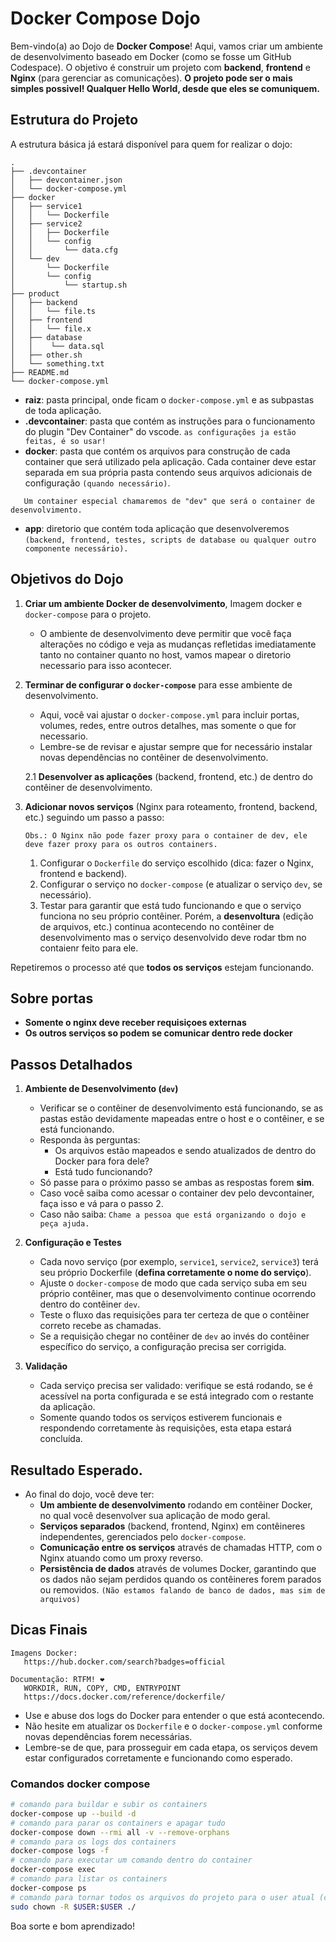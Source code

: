 # Docker Compose Dojo

Bem-vindo(a) ao Dojo de **Docker Compose**!
Aqui, vamos criar um ambiente de desenvolvimento baseado em Docker (como se fosse um GitHub Codespace). O objetivo é construir um projeto com **backend**, **frontend** e **Nginx** (para gerenciar as comunicações).
**O projeto pode ser o mais simples possivel!
Qualquer Hello World, desde que eles se comuniquem.**

## Estrutura do Projeto

A estrutura básica já estará disponível para quem for realizar o dojo:

```
.
├── .devcontainer
│   ├── devcontainer.json
│   └── docker-compose.yml
├── docker
│   ├── service1
│   │   └── Dockerfile
│   ├── service2
│   │   ├── Dockerfile
│   │   └── config
│   │       └── data.cfg
│   └── dev
│       └── Dockerfile
│       └── config
│           └── startup.sh
├── product
│   ├── backend
│   │   └── file.ts
│   ├── frontend
│   │   └── file.x
│   ├── database
│   │    └── data.sql
│   ├── other.sh
│   └── something.txt
├── README.md
└── docker-compose.yml
```

- **raiz**: pasta principal, onde ficam o `docker-compose.yml` e as subpastas de toda aplicação.
- **.devcontainer**: pasta que contém as instruções para o funcionamento do plugin "Dev Container" do vscode.
   `as configurações ja estão feitas, é so usar!`
- **docker**: pasta que contém os arquivos para construção de cada container que será utilizado pela aplicação. Cada container deve estar separada em sua própria pasta contendo seus arquivos adicionais de configuração `(quando necessário)`.
```
   Um container especial chamaremos de "dev" que será o container de desenvolvimento.
```
- **app**: diretorio que contém toda aplicação que desenvolveremos `(backend, frontend, testes, scripts de database ou qualquer outro componente necessário).`

## Objetivos do Dojo

1. **Criar um ambiente Docker de desenvolvimento**, Imagem docker e `docker-compose` para o projeto.
   - O ambiente de desenvolvimento deve permitir que você faça alterações no código e veja as mudanças refletidas imediatamente tanto no container quanto no host, vamos mapear o diretorio necessario para isso acontecer.

2. **Terminar de configurar o `docker-compose`** para esse ambiente de desenvolvimento.
   - Aqui, você vai ajustar o `docker-compose.yml` para incluir portas, volumes, redes, entre outros detalhes, mas somente o que for necessario.
   - Lembre-se de revisar e ajustar sempre que for necessário instalar novas dependências no contêiner de desenvolvimento.

   2.1 **Desenvolver as aplicações** (backend, frontend, etc.) de dentro do contêiner de desenvolvimento.

3. **Adicionar novos serviços** (Nginx para roteamento, frontend, backend, etc.) seguindo um passo a passo:
   ```
   Obs.: O Nginx não pode fazer proxy para o container de dev, ele deve fazer proxy para os outros containers.
   ```
   1. Configurar o `Dockerfile` do serviço escolhido (dica: fazer o Nginx, frontend e backend).
   2. Configurar o serviço no `docker-compose` (e atualizar o serviço `dev`, se necessário).
   3. Testar para garantir que está tudo funcionando e que o serviço funciona no seu próprio contêiner. Porém, a **desenvoltura** (edição de arquivos, etc.) continua acontecendo no contêiner de desenvolvimento mas o serviço desenvolvido deve rodar tbm no contaienr feito para ele.

Repetiremos o processo até que **todos os serviços** estejam funcionando.

## Sobre portas
- **Somente o nginx deve receber requisiçoes externas**
- **Os outros serviços so podem se comunicar dentro rede docker**

## Passos Detalhados

1. **Ambiente de Desenvolvimento (`dev`)**
   - Verificar se o contêiner de desenvolvimento está funcionando, se as pastas estão devidamente mapeadas entre o host e o contêiner, e se está funcionando.
   - Responda às perguntas:
     - Os arquivos estão mapeados e sendo atualizados de dentro do Docker para fora dele?
     - Está tudo funcionando?
   - Só passe para o próximo passo se ambas as respostas forem **sim**.
   - Caso você saiba como acessar o container dev pelo devcontainer, faça isso e vá para o passo 2.
   - Caso não saiba:
     `Chame a pessoa que está organizando o dojo e peça ajuda.`

2. **Configuração e Testes**
   - Cada novo serviço (por exemplo, `service1`, `service2`, `service3`) terá seu próprio Dockerfile (**defina corretamente o nome do serviço**).
   - Ajuste o `docker-compose` de modo que cada serviço suba em seu próprio contêiner, mas que o desenvolvimento continue ocorrendo dentro do contêiner `dev`.
   - Teste o fluxo das requisições para ter certeza de que o contêiner correto recebe as chamadas.
   - Se a requisição chegar no contêiner de `dev` ao invés do contêiner específico do serviço, a configuração precisa ser corrigida.

3. **Validação**
   - Cada serviço precisa ser validado: verifique se está rodando, se é acessível na porta configurada e se está integrado com o restante da aplicação.
   - Somente quando todos os serviços estiverem funcionais e respondendo corretamente às requisições, esta etapa estará concluída.

## Resultado Esperado.

- Ao final do dojo, você deve ter:
  - **Um ambiente de desenvolvimento** rodando em contêiner Docker, no qual você desenvolver sua aplicação de modo geral.
  - **Serviços separados** (backend, frontend, Nginx) em contêineres independentes, gerenciados pelo `docker-compose`.
  - **Comunicação entre os serviços** através de chamadas HTTP, com o Nginx atuando como um proxy reverso.
   - **Persistência de dados** através de volumes Docker, garantindo que os dados não sejam perdidos quando os contêineres forem parados ou removidos. `(Não estamos falando de banco de dados, mas sim de arquivos)`

## Dicas Finais
   ```
   Imagens Docker:
      https://hub.docker.com/search?badges=official

   Documentação: RTFM! ❤
      WORKDIR, RUN, COPY, CMD, ENTRYPOINT
      https://docs.docker.com/reference/dockerfile/
   ```
- Use e abuse dos logs do Docker para entender o que está acontecendo.
- Não hesite em atualizar os `Dockerfile` e o `docker-compose.yml` conforme novas dependências forem necessárias.
- Lembre-se de que, para prosseguir em cada etapa, os serviços devem estar configurados corretamente e funcionando como esperado.

### Comandos docker compose
```bash
# comando para buildar e subir os containers
docker-compose up --build -d
# comando para parar os containers e apagar tudo
docker-compose down --rmi all -v --remove-orphans
# comando para os logs dos containers
docker-compose logs -f
# comando para executar um comando dentro do container
docker-compose exec
# comando para listar os containers
docker-compose ps
# comando para tornar todos os arquivos do projeto para o user atual (caso tenha problemas de permissão)
sudo chown -R $USER:$USER ./
```
Boa sorte e bom aprendizado!